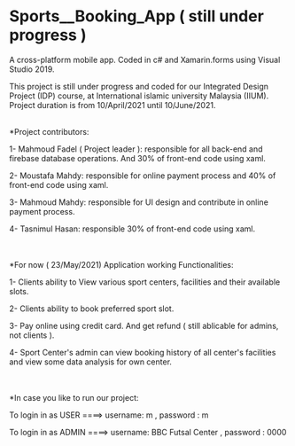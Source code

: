 # Sports__Booking_App ( still under progress )

A cross-platform mobile app. Coded in c# and Xamarin.forms using Visual Studio 2019.

This project is still under progress and coded for our Integrated Design Project (IDP) course, at International islamic university Malaysia (IIUM).
Project duration is from 10/April/2021 until 10/June/2021.<br />

<br />
*Project contributors:
<br />

1- Mahmoud Fadel ( Project leader ): responsible for all back-end and firebase database operations. And 30% of front-end code using xaml.

2- Moustafa Mahdy: responsible for online payment process and 40% of front-end code using xaml.

3- Mahmoud Mahdy: responsible for UI design and contribute in online payment process.

4- Tasnimul Hasan: responsible 30% of front-end code using xaml.


<br /><br />
*For now ( 23/May/2021) Application working Functionalities:<br />

1- Clients ability to View various sport centers, facilities and their available slots. 

2- Clients ability to book preferred sport slot. 

3- Pay online using credit card. And get refund ( still ablicable for admins, not clients ).

4- Sport Center's admin can view booking history of all center's facilities and view some data analysis for own center.<br />


<br /><br />
*In case you like to run our project:<br /> 

To login in as USER ====> username: m    , password : m

To login in as ADMIN ====> username: BBC Futsal Center    , password : 0000



